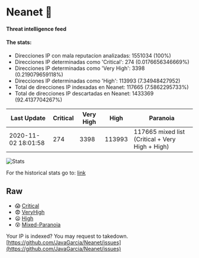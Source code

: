 # Neanet :hocho:
#### Threat intelligence feed
#### The stats:

- Direcciones IP con mala reputacion analizadas: 1551034 (100%)
- Direcciones IP determinadas como 'Critical':  274 (0.0176656346669%)
- Direcciones IP determinadas como 'Very High':  3398 (0.219079659118%)
- Direcciones IP determinadas como 'High':  113993 (7.34948427952)
- Total de direcciones IP indexadas en Neanet:  117665 (7.5862295733%)
- Total de direcciones IP descartadas en Neanet:  1433369 (92.4137704267%)

| Last Update | Critical | Very High | High | Paranoia |
| --- | --- | --- | --- | --- |
| 2020-11-02 18:01:58 | 274 | 3398 | 113993 | 117665 mixed list (Critical + Very High + High)|

![Stats](https://docs.google.com/spreadsheets/d/e/2PACX-1vSnaNMIXVabIpDJjufMlzH7poXnshF3mgd8Is1g9ytUEzVsP5my4Trn8f-xkoLLQ38xpL3HtmUexLo6/pubchart?oid=501124687&format=image)

For the historical stats go to: [link](/stats.csv)
## Raw
- :scream: [Critical](https://raw.githubusercontent.com/JavaGarcia/Neanet/master/blacklists/neanet_critical.txt)
- :fearful: [VeryHigh](https://raw.githubusercontent.com/JavaGarcia/Neanet/master/blacklists/neanet_veryHigh.txtt)
- :frowning: [High](https://raw.githubusercontent.com/JavaGarcia/Neanet/master/blacklists/neanet_high.txt)
- :dizzy_face: [Mixed-Paranoia](https://raw.githubusercontent.com/JavaGarcia/Neanet/master/blacklists/neanet_all.txt)


Your IP is indexed? You may request to takedown. [https://github.com/JavaGarcia/Neanet/issues](https://github.com/JavaGarcia/Neanet/issues)






























































































































































































































































































































































































































































































































































































































































































































































































































































































































































































































































































































































































































































































































































































































































































































































































































































































































































































































































































































